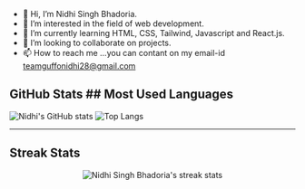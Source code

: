 - 👋 Hi, I’m Nidhi Singh Bhadoria. 
- 👀 I’m interested in the field of web development. 
- 🌱 I’m currently learning HTML, CSS, Tailwind, Javascript and React.js.
- 💞️ I’m looking to collaborate on projects.
- 📫 How to reach me ...you can contant on my email-id teamguffonidhi28@gmail.com
## GitHub Stats                                                                                                          ## Most Used Languages
![Nidhi's GitHub stats](https://github-readme-stats.vercel.app/api?username=Nidhi28fg&show_icons=true&count_private=true) ![Top Langs](https://github-readme-stats.vercel.app/api/top-langs/?username=Nidhi28fg&layout=compact)

_____________________________________________________________________________________________________________________________________________________________________________________________
## Streak Stats
<p align="center">
  <img src="https://github-readme-streak-stats.herokuapp.com/?user=Nidhi28fg" alt="Nidhi Singh Bhadoria's streak stats" />
</p>
